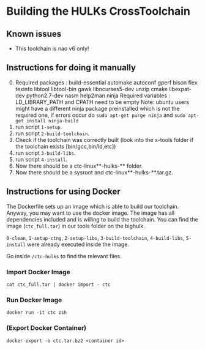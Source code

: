# Building the HULKs CrossToolchain

## Known issues

* This toolchain is nao v6 only!


## Instructions for doing it manually

0. Required packages  : build-essential automake autoconf gperf bison flex texinfo libtool libtool-bin gawk libncurses5-dev unzip cmake libexpat-dev python2.7-dev nasm help2man ninja
   Required variables : LD_LIBRARY_PATH and CPATH need to be empty
   Note: ubuntu users might have a different ninja package preinstalled which is not the required one, if errors occur do `sudo apt-get purge ninja` and `sudo apt-get install ninja-build`
1. run script `1-setup`.
2. run script `2-build-toolchain`.
3. Check if the toolchain was correctly built (look into the x-tools folder if the toolchain exists [bin/gcc,bin/ld,etc])
4. run script `3-build-libs`.
5. run script `4-install`.
6. Now there should be a ctc-linux**-hulks-** folder.
7. Now there should be a sysroot and ctc-linux**-hulks-**.tar.gz.


## Instructions for using Docker

The Dockerfile sets up an image which is able to build our toolchain. Anyway,
you may want to use the docker image. The image has
all dependencies included and is willing to build the toolchain. You can find
the image (`ctc_full.tar`) in our tools folder on the bighulk.

`0-clean`, `1-setup-ctng`, `2-setup-libs`, `3-build-toolchain`, `4-build-libs`, `5-install`
were already executed inside the image.

Go inside `/ctc-hulks` to find the relevant files.


### Import Docker Image

```
cat ctc_full.tar | docker import - ctc
```


### Run Docker Image

```
docker run -it ctc zsh
```



### (Export Docker Container)

```
docker export -o ctc.tar.bz2 <container id>
```

